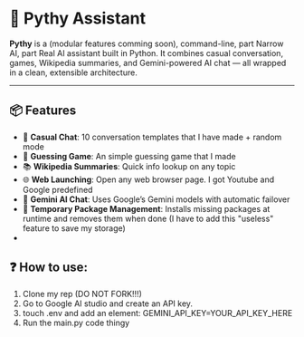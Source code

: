 # 🧠 Pythy Assistant

**Pythy** is a (modular features comming soon), command-line, part Narrow AI, part Real AI assistant built in Python. It combines casual conversation, games, Wikipedia summaries, and Gemini-powered AI chat — all wrapped in a clean, extensible architecture.

---

## 📦 Features

- 💬 **Casual Chat**: 10 conversation templates that I have made + random mode
- 🎯 **Guessing Game**: An simple guessing game that I made
- 📚 **Wikipedia Summaries**: Quick info lookup on any topic
- 🌐 **Web Launching**: Open any web browser page. I got Youtube and Google predefined
- 🤖 **Gemini AI Chat**: Uses Google’s Gemini models with automatic failover
- 🧹 **Temporary Package Management**: Installs missing packages at runtime and removes them when done (I have to add this "useless" feature to save my storage)
- 
## ❓  How to   use:
1. Clone my rep (DO NOT FORK!!!)
2. Go to Google AI studio and create an API key.
3. touch .env and add an element: GEMINI_API_KEY=YOUR_API_KEY_HERE
4. Run the main.py code thingy

